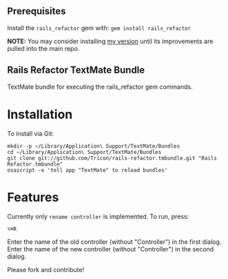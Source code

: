 Prerequisites
-------------
Install the `rails_refactor` gem with: `gem install rails_refactor`

**NOTE:** You may consider installing [my version](https://github.com/Tricon/rails_refactor) until its improvements are pulled into the main repo.

Rails Refactor TextMate Bundle
------------------------------

TextMate bundle for executing the rails_refactor gem commands.

Installation
============

To install via Git:

    mkdir -p ~/Library/Application\ Support/TextMate/Bundles
    cd ~/Library/Application\ Support/TextMate/Bundles
    git clone git://github.com/Tricon/rails-refactor.tmbundle.git "Rails Refactor.tmbundle"
    osascript -e 'tell app "TextMate" to reload bundles'

Features
=================

Currently only `rename controller` is implemented. To run, press:

`⌥⌘R`

Enter the name of the old controller (without "Controller") in the first dialog. Enter the name of the new controller (without "Controller") in the second dialog.

Please fork and contribute!